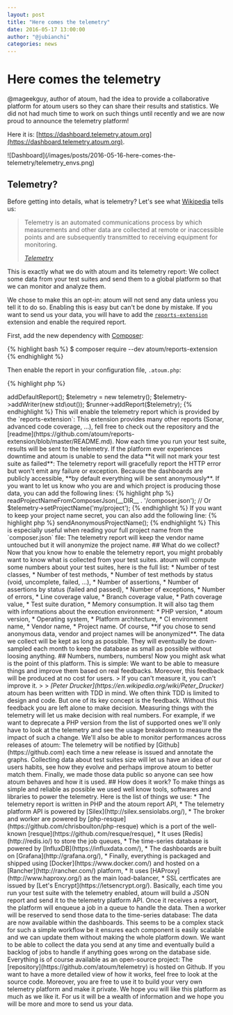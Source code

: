 ```yaml
---
layout: post
title: "Here comes the telemetry"
date: 2016-05-17 13:00:00
author: "@jubianchi"
categories: news
---
```


# Here comes the telemetry

@mageekguy, author of atoum, had the idea to provide a collaborative platform for atoum users so they can share their 
results and statistics. We did not had much time to work on such things until recently and we are now proud to announce 
the telemetry platform!

Here it is: [https://dashboard.telemetry.atoum.org](https://dashboard.telemetry.atoum.org).

<p class="text-center">
![Dashboard](/images/posts/2016-05-16-here-comes-the-telemetry/telemetry_envs.png)
</p>

## Telemetry?

Before getting into details, what is telemetry? Let's see what [Wikipedia](https://en.wikipedia.org) tells us:

> Telemetry is an automated communications process by which measurements and other data are collected at remote or 
> inaccessible points and are subsequently transmitted to receiving equipment for monitoring.
>
> <cite>[Telemetry](https://en.wikipedia.org/wiki/Telemetry)</cite>

This is exactly what we do with atoum and its telemetry report: We collect some data from your test suites and send them 
to a global platform so that we can monitor and analyze them.

We chose to make this an opt-in: atoum will not send any data unless you tell it to do so. Enabling this is easy but 
can't be done by mistake. If you want to send us your data, you will have to add the 
[`reports-extension`](https://github.com/atoum/reports-extension) extension and enable the required report.

First, add the new dependency with [Composer](https://getcomposer.org):

{% highlight bash %}
$ composer require --dev atoum/reports-extension
{% endhighlight %}

Then enable the report in your configuration file, `.atoum.php`:

{% highlight php %}
<?php

use mageekguy\atoum\reports\telemetry;
use mageekguy\atoum\writers\std;

$script->addDefaultReport();

$telemetry = new telemetry();
$telemetry->addWriter(new std\out());
$runner->addReport($telemetry);
{% endhighlight %}

This will enable the telemetry report which is provided by the `reports-extension`: This extension provides many other
reports (Sonar, advanced code coverage, …), fell free to check out the repository and the 
[readme](https://github.com/atoum/reports-extension/blob/master/README.md). Now each time you run your test suite, 
results will be sent to the telemetry.

If the platform ever experiences downtime and atoum is unable to send the data **it will not mark your test suite as 
failed**: The telemetry report will gracefully report the HTTP error but won't emit any failure or exception. 

Because the dashboards are publicly accessible, **by default everything will be sent anonymously**. If you want to let us 
know who you are and which project is producing those data, you can add the following lines:

{% highlight php %}
<?php

$telemetry->readProjectNameFromComposerJson(__DIR__ . '/composer.json');

// Or

$telemetry->setProjectName('my/project');
{% endhighlight %}

If you want to keep your project name secret, you can also add the following line:

{% highlight php %}
<?php

$telemetry->sendAnonymousProjectName();
{% endhighlight %}

This is especially useful when reading your full project name from the `composer.json` file: The telemetry report will
keep the vendor name untouched but it will anonymize the project name.

## What do we collect?

Now that you know how to enable the telemetry report, you might probably want to know what is collected from your test 
suites. atoum will compute some numbers about your test suites, here is the full list:

* Number of test classes,
* Number of test methods,
* Number of test methods by status (void, uncomplete, failed, …),
* Number of assertions,
* Number of assertions by status (failed and passed),
* Number of exceptions,
* Number of errors,
* Line coverage value,
* Branch coverage value,
* Path coverage value,
* Test suite duration,
* Memory consumption.

It will also tag them with informations about the execution environment:

* PHP version,
* atoum version,
* Operating system,
* Platform architecture,
* CI environment name,
* Vendor name,
* Project name.

Of course, **if you chose to send anonymous data, vendor and project names will be anonymized**.

The data we collect will be kept as long as possible. They will eventually be down-sampled each month to keep the 
database as small as possible without loosing anything.

## Numbers, numbers, numbers!

Now you might ask what is the point of this platform. This is simple: We want to be able to measure things and improve 
them based on real feedbacks. Moreover, this feedback will be produced at no cost for users.

> If you can't measure it, you can't improve it.
>
> <cite>[Peter Drucker](https://en.wikipedia.org/wiki/Peter_Drucker)</cite>

atoum has been written with TDD in mind. We often think TDD is limited to design and code. But one of its key concept 
is the feedback. Without this feedback you are left alone to make decision. Measuring things with the telemetry will let 
us make decision with real numbers. For example, if we want to deprecate a PHP version from the list of supported ones 
we'll only have to look at the telemetry and see the usage breakdown to measure the impact of such a change.

We'll also be able to monitor performances across releases of atoum: The telemetry will be notified by [Github](https://github.com) each time 
a new release is issued and annotate the graphs.

Collecting data about test suites size will let us have an idea of our users habits, see how they evolve and perhaps 
improve atoum to better match them.

Finally, we made those data public so anyone can see how atoum behaves and how it is used.

## How does it work?

To make things as simple and reliable as possible we used well know tools, softwares and libraries to power the 
telemetry. Here is the list of things we use:

* The telemetry report is written in PHP and the atoum report API,
* The telemetry platform API is powered by [Silex](http://silex.sensiolabs.org/),
* The broker and worker are powered by [php-resque](https://github.com/chrisboulton/php-resque) which is a port of the well-known [resque](https://github.com/resque/resque),
* It uses [Redis](http://redis.io/) to store the job queues,
* The time-series database is powered by [InfluxDB](https://influxdata.com/),
* The dashboards are built on [Grafana](http://grafana.org/),
* Finally, everything is packaged and shipped using [Docker](https://www.docker.com/) and hosted on a [Rancher](http://rancher.com/) platform,
* It uses [HAProxy](http://www.haproxy.org/) as the main load-balancer,
* SSL certficates are issued by [Let's Encrypt](https://letsencrypt.org/).

Basically, each time you run your test suite with the telemetry enabled, atoum will build a JSON report and send it to 
the telemetry platform API.

Once it receives a report, the platform will enqueue a job in a queue to handle the data. Then a worker will be reserved 
to send those data to the time-series database: The data are now available within the dashboards.

This seems to be a complex stack for such a simple workflow be it ensures each component is easily scalable and we can 
update them without making the whole platform down. We want to be able to collect the data you send at any time and 
eventually build a backlog of jobs to handle if anything goes wrong on the database side.

Everything is of course available as an open-source project: The [repository](https://github.com/atoum/telemetry) is 
hosted on Github. If you want to have a more detailed view of how it works, feel free to look at the source code.

Moreover, you are free to use it to build your very own telemetry platform and make it private.

We hope you will like this platform as much as we like it. For us it will be a wealth of information and we hope you 
will be more and more to send us your data.

